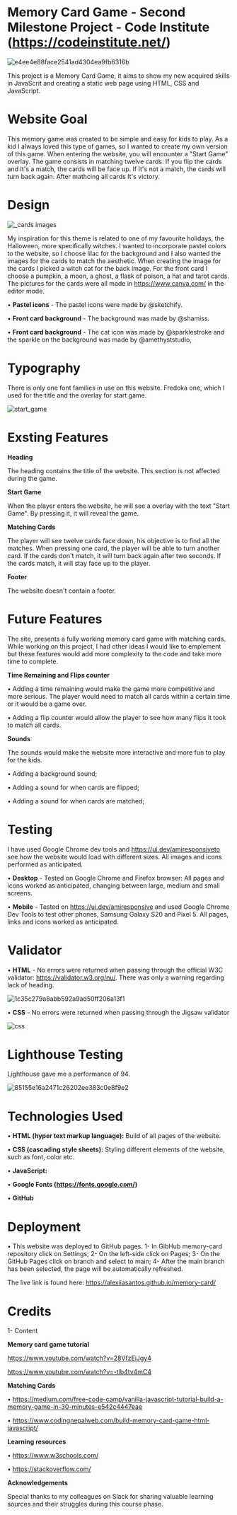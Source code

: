 # Memory Card Game - Second Milestone Project - Code Institute (https://codeinstitute.net/)

![e4ee4e88face2541ad4304ea9fb6316b](https://user-images.githubusercontent.com/111059036/204100594-4335e26d-878c-448c-b27b-c199db3bfde6.png)

This project is a Memory Card Game, it aims to show my new acquired skills in JavaScrit and creating a static web page using HTML, CSS and JavaScript.


# Website Goal

This memory game was created to be simple and easy for kids to play. As a kid I always loved this type of games, so I wanted to create my own version of this game.
When entering the website, you will encounter a "Start Game" overlay. The game consists in matching twelve cards. If you flip the cards and It's a match, the cards will be face up. If It's not a match, the cards will turn back again. After mathcing all cards It's victory.

# Design

![_cards images](https://user-images.githubusercontent.com/111059036/204111076-5eb18c0c-ea85-4387-b6c9-bee35cd09b6b.png)


My inspiration for this theme is related to one of my favourite holidays, the Halloween, more specifically witches. I wanted to incorporate pastel colors to the website, so I choose lilac for the background and I also wanted the images for the cards to match the aesthetic. When creating the image for the cards I picked a witch cat for the back image. For the front card I choose a pumpkin, a moon, a ghost, a flask of poison, a hat and tarot cards. 
The pictures for the cards were all made in https://www.canva.com/ in the editor mode.  

• **Pastel icons** - The pastel icons were made by @sketchify.

• **Front card background** - The background was made by @shamiss.

• **Front card background** - The cat icon was made by @sparklestroke and the sparkle on the background was made by @amethyststudio,

# Typography

There is only one font families in use on this website. Fredoka one, which I used for the title and the overlay for start game.

![start_game](https://user-images.githubusercontent.com/111059036/204111537-99389832-7cb2-43aa-ae25-3667983ea9cb.png)


# Exsting Features


**Heading**

The heading contains the title of the website. This section is not affected during the game.


**Start Game**

When the player enters the website, he will see a overlay with the text "Start Game". By pressing it, it will reveal the game.


**Matching Cards**

The player will see twelve cards face down, his objective is to find all the matches. When pressing one card, the player will be able to turn another card. 
If the cards don't match, it will turn back again after two seconds. 
If the cards match, it will stay face up to the player.


**Footer**

The website doesn't contain a footer.



# Future Features

The site, presents a fully working memory card game with matching cards. While working on this project, I had other ideas I would like to emplement but these features would add more complexity to the code and take more time to complete.

**Time Remaining and Flips counter**

 • Adding a time remaining would make the game more competitive and more serious. The player would need to match all cards within a certain time or it would be a game over. 

 • Adding a flip counter would allow the player to see how many flips it took to match all cards.

**Sounds**

The sounds would make the website more interactive and more fun to play for the kids.

• Adding a background sound;

• Adding a sound for when cards are flipped;

• Adding a sound for when cards are matched; 


  # Testing
  
  I have used Google Chrome dev tools  and https://ui.dev/amiresponsiveto see how the website would load with different sizes. All images and icons performed as anticipated.
  
  • **Desktop** - Tested on Google Chrome and Firefox browser: All pages and icons worked as anticipated, changing between large, medium and small screens.
  
  • **Mobile** - Tested on https://ui.dev/amiresponsive and used Google Chrome Dev Tools to test other phones, Samsung Galaxy S20 and Pixel 5. All pages, links and icons worked as anticipated.
  
  
  # Validator
  
  • **HTML** - No errors were returned when passing through the official W3C validator: https://validator.w3.org/nu/. There was only a warning regarding lack of heading.
  
  ![1c35c279a8abb592a9ad50ff206a13f1](https://user-images.githubusercontent.com/111059036/204111849-630a1bf2-c138-4d96-81a7-e984241e3f56.png)
  
  • **CSS** - No errors were returned when passing through the Jigsaw validator
  
  ![css](https://user-images.githubusercontent.com/111059036/204112031-f5ea014d-c52f-416f-94d0-98a67ffa2d2f.png)
  
  
  # Lighthouse Testing
  
  Lighthouse gave me a performance of 94.
  
  ![85155e16a2471c26202ee383c0e8f9e2](https://user-images.githubusercontent.com/111059036/204112193-5fde22d0-0076-4bb9-a484-5615919c09dc.png)



  
  # Technologies Used
  
  • **HTML (hyper text markup language):** Build of all pages of the website.
  
  • **CSS (cascading style sheets):** Styling different elements of the website, such as font, color etc.
   
  • **JavaScript:** 
  
  • **Google Fonts (https://fonts.google.com/)** 
  
  • **GitHub** 
  

   
   # Deployment
   
   • This website was deployed to GitHub pages.
      1- In GibHub memory-card repository click on Settings;
      2- On the left-side click on Pages;
      3- On the GitHub Pages click on branch and select to main;
      4- After the main branch has been selected, the page will be automatically refreshed.
      
  The live link is found here: https://alexiiasantos.github.io/memory-card/
      
   # Credits
   
   1- Content
   
   **Memory card game tutorial**
   
   https://www.youtube.com/watch?v=28VfzEiJgy4
   
   https://www.youtube.com/watch?v=-tlb4tv4mC4
   
   **Matching Cards**
   
   • https://medium.com/free-code-camp/vanilla-javascript-tutorial-build-a-memory-game-in-30-minutes-e542c4447eae
   
   • https://www.codingnepalweb.com/build-memory-card-game-html-javascript/
   
   
   **Learning resources**
   
   • https://www.w3schools.com/
   
   • https://stackoverflow.com/
   
   
   **Acknowledgements**
   
   Special thanks to my colleagues on Slack for sharing valuable learning sources and their struggles during this course phase.
   


